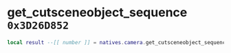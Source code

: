 # get_cutsceneobject_sequence `0x3D26D852`

```lua
local result --[[ number ]] = natives.camera.get_cutsceneobject_sequence(_unk0 --[[ number ]])
```